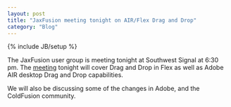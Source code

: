 ```yaml
---
layout: post
title: "JaxFusion meeting tonight on AIR/Flex Drag and Drop"
category: "Blog"
---
```

{% include JB/setup %}

The JaxFusion user group is meeting tonight at Southwest Signal at 6:30 pm. The [meeting](http://www.jaxfusion.org/meeting.cfm) tonight will cover Drag and Drop in Flex as well as Adobe AIR desktop Drag and Drop capabilities.

We will also be discussing some of the changes in Adobe, and the ColdFusion community.